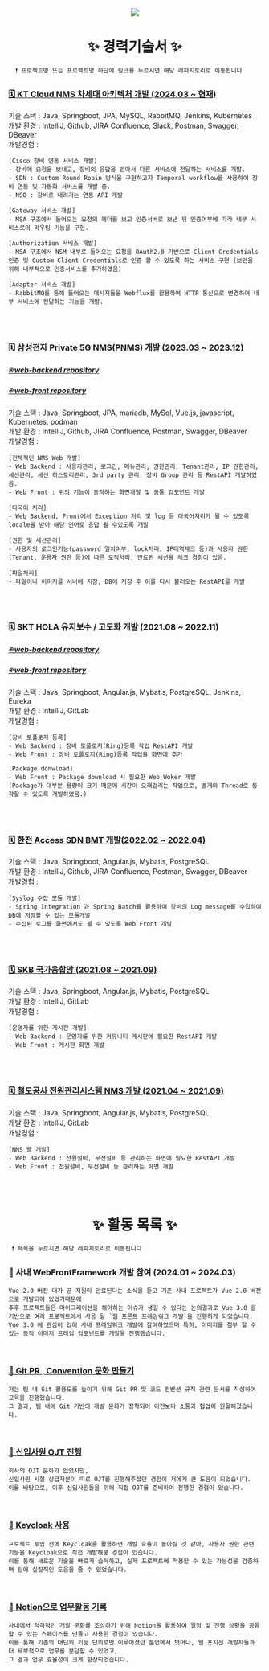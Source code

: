 <!--타이틀 부분-->

<div align="center">
<!--   <img src="https://github.com/oka1313/oka1313/assets/101691440/92118a53-c5b6-40bc-b130-bf8c398d7b51" /> -->
  <img src="https://capsule-render.vercel.app/api?type=Waving&color=auto&height=300&section=header&text=JuYeong's%20Github&fontSize=90" />
</div>



<!--내용 부분-->
<h1 align="center">✨ 경력기술서 ✨</h1>

      ❗️ 프로젝트명 또는 프로젝트명 하단에 링크를 누르시면 해당 레파지토리로 이동됩니다
<div>
  <h3><a href="https://github.com/devdaram/Msa-Service.git">🗓️ KT Cloud NMS 차세대 아키텍처 개발 (2024.03 ~ 현재)</a></h3>
  <div>
    기술 스택 : Java, Springboot, JPA, MySQL, RabbitMQ, Jenkins, Kubernetes<br>
    개발 환경 : IntelliJ, Github, JIRA Confluence, Slack, Postman, Swagger, DBeaver<br>
    개발경험 :<br>
    
    [Cisco 장비 연동 서비스 개발]
    - 장비에 요청을 보내고, 장비의 응답을 받아서 다른 서비스에 전달하는 서비스를 개발. 
    - SDN : Custom Round Robin 방식을 구현하고자 Temporal workflow를 사용하여 장비 연동 및 자동화 서비스를 개발 중.
    - NSO : 장비로 내려가는 연동 API 개발
    
    [Gateway 서비스 개발]
    - MSA 구조에서 들어오는 요청의 헤더를 보고 인증서버로 보낸 뒤 인증여부에 따라 내부 서비스로의 라우팅 기능을 구현.
    
    [Authorization 서비스 개발]
    - MSA 구조에서 NSM 내부로 들어오는 요청을 OAuth2.0 기반으로 Client Credentials 인증 및 Custom Client Credentials로 인증 할 수 있도록 하는 서비스 구현 (보안을 위해 내부적으로 인증서비스를 추가하였음)
    
    [Adapter 서비스 개발]
    - RabbitMQ를 통해 들어오는 메시지들을 Webflux를 활용하여 HTTP 통신으로 변경하여 내부 서비스에 전달하는 기능을 개발.
       
  </div>
</div>
<br><br>

<div>
  <h3>🗓️ 삼성전자 Private 5G NMS(PNMS) 개발 (2023.03 ~ 2023.12)</h3>
  <h5><a href="https://github.com/devdaram/web-backend/tree/main#-2-%EC%82%BC%EC%84%B1%EC%A0%84%EC%9E%90-%ED%94%84%EB%A1%9C%EC%A0%9D%ED%8A%B8">⍟ web-backend repository</a></h5>
  <h5><a href="https://github.com/devdaram/Web-Front/tree/main#-2-%EC%82%BC%EC%84%B1%EC%A0%84%EC%9E%90-%ED%94%84%EB%A1%9C%EC%A0%9D%ED%8A%B8.git">⍟ web-front repository</a></h5>
  <div>
    기술 스택 : Java, Springboot, JPA, mariadb, MySql, Vue.js, javascript, Kubernetes, podman<br>
    개발 환경 : IntelliJ, Github, JIRA Confluence, Postman, Swagger, DBeaver<br>
    개발경험 :<br>
    
    [전체적인 NMS Web 개발]
    - Web Backend : 사용자관리, 로그인, 메뉴관리, 권한관리, Tenant관리, IP 권한관리, 세션관리, 세션 히스토리관리, 3rd party 관리, 장비 Group 관리 등 RestAPI 개발하였음.
    - Web Front : 위의 기능이 동작하는 화면개발 및 공통 컴포넌트 개발
    
    [다국어 처리]
    - Web Backend, Front에서 Exception 처리 및 log 등 다국어처리가 될 수 있도록 locale을 받아 해당 언어로 응답 될 수있도록 개발
    
    [권한 및 세션관리]
    - 사용자의 로그인기능(password 일치여부, lock처리, IP대역체크 등)과 사용자 권한(Tenant, 운용자 권한 등)에 따른 로직처리, 만료된 세션을 체크 경험이 있음.
    
    [파일처리]
    - 파일이나 이미지를 서버에 저장, DB에 저장 후 이를 다시 불러오는 RestAPI를 개발
     
  </div>
</div>
<br><br>

<div>
  <h3>🗓️ SKT HOLA 유지보수 / 고도화 개발 (2021.08 ~ 2022.11) </h3>
    <h5><a href="https://github.com/devdaram/web-backend/tree/main#-1-skt-프로젝트-">⍟ web-backend repository</a></h5>
  <h5><a href="https://github.com/devdaram/Web-Front/tree/main#-1-skt-프로젝트-.git">⍟ web-front repository</a></h5>
  <div>
    기술 스택 : Java, Springboot, Angular.js, Mybatis, PostgreSQL, Jenkins, Eureka<br>
    개발 환경 : IntelliJ, GitLab<br>
    개발경험 :<br>
    
    [장비 토폴로지 등록]
    - Web Backend : 장비 토폴로지(Ring)등록 작업 RestAPI 개발
    - Web Front : 장비 토폴로지(Ring)등록 작업을 화면에 추가
    
    [Package donwload]
    - Web Front : Package download 시 필요한 Web Woker 개발
    (Package가 대부분 용량이 크기 때문에 시간이 오래걸리는 작업으로, 별개의 Thread로 동작할 수 있도록 개발하였음.)


  </div>
</div>
<br><br>

<div>
  <h3><a href="https://github.com/devdaram/Spring-Integration-Syslog.git">🗓️ 한전 Access SDN BMT 개발(2022.02 ~ 2022.04)</a></h3>
  <div>
    기술 스택 : Java, Springboot, Angular.js, Mybatis, PostgreSQL<br>
    개발 환경 : IntelliJ, Github, JIRA Confluence, Postman, Swagger, DBeaver<br>
    개발경험 :<br>

    [Syslog 수집 모듈 개발]
    - Spring Integration 과 Spring Batch를 활용하여 장비의 Log message를 수집하여 DB에 저장할 수 있는 모듈개발
    - 수집된 로그를 화면에서도 볼 수 있도록 Web Front 개발
    
  </div>
</div>
<br><br>

<div>
  <h3><a href="https://github.com/devdaram/Operation-Community-Board.git">🗓️ SKB 국가융합망 (2021.08 ~ 2021.09)</a></h3>
  <div>
    기술 스택 : Java, Springboot, Angular.js, Mybatis, PostgreSQL <br>
    개발 환경 : IntelliJ, GitLab<br>
    개발경험 :<br>
    
    [운영자를 위한 게시판 개발]
    - Web Backend : 운영자를 위한 커뮤니티 게시판에 필요한 RestAPI 개발
    - Web Front : 게시판 화면 개발 
    
  </div>
</div>
<br><br>

<div>
  <h3><a href="https://github.com/devdaram/Korail-Web.git">🗓️ 철도공사 전원관리시스템 NMS 개발 (2021.04 ~ 2021.09)</a></h3>
  <div>
    기술 스택 : Java, Springboot, Angular.js, Mybatis, PostgreSQL<br>
    개발 환경 : IntelliJ, GitLab<br>
    개발경험 :<br>
    
    [NMS 웹 개발]
    - Web Backend : 전원설비, 무선설비 등 관리하는 화면에 필요한 RestAPI 개발
    - Web Front : 전원설비, 무선설비 등 관리하는 화면 개발 
    
  </div>
</div>
<br>
<br>

<h1 align="center">✨ 활동 목록 ✨</h1>

     ❗️ 제목을 누르시면 해당 레파지토리로 이동됩니다

<div>
  <h3>🦋 사내 WebFrontFramework 개발 참여 (2024.01 ~ 2024.03)</h3>

    Vue 2.0 버전 대가 곧 지원이 만료된다는 소식을 듣고 기존 사내 프로젝트가 Vue 2.0 버전으로 개발되어 있었기때문에
    추후 프로젝트들은 마이그레이션을 해야하는 이슈가 생길 수 있다는 논의결과로 Vue 3.0 을 기반으로 여러 프로젝트에서 사용 될 `웹 프론트 프레임워크 개발`을 진행하게 되었습니다.
    Vue 3.0 에 관심이 있어 사내 프레임워크 개발에 참여하였으며 특히, 이미지를 첨부 할 수 있는 동적 이미지 프레임 컴포넌트를 개발을 진행했습니다.
</div>
<br>

<div>
  <h3 ><a href="https://github.com/devdaram/Git-convetion-share.git"> 🦋 Git PR , Convention 문화 만들기 </a></h3>

    저는 팀 내 Git 활용도를 높이기 위해 Git PR 및 코드 컨벤션 규칙 관련 문서를 작성하여 교육을 진행했습니다. 
    그 결과, 팀 내에 Git 기반의 개발 문화가 정착되어 이전보다 소통과 협업이 원활해졌습니다.
</div>
<br>

<div>
  <h3><a href="https://github.com/devdaram/OJT-Process.git"> 🦋 신입사원 OJT 진행</a> </h3>

    회사의 OJT 문화가 없었지만, 
    신입사원 시절 상급자분이 따로 OJT를 진행해주셨던 경험이 저에게 큰 도움이 되었습니다.
    이를 바탕으로, 이후 신입사원들을 위해 직접 OJT를 준비하여 진행한 경험이 있습니다.
</div>
<br>

<div>
  <h3><a href="https://github.com/devdaram/keyclock-auth-service.git"> 🦋 Keycloak 사용 </a></h3>

    프로젝트 투입 전에 Keycloak을 활용하면 개발 효율이 높아질 것 같아, 사용자 권한 관련 기능을 Keycloak으로 직접 개발해본 경험이 있습니다. 
    이를 통해 새로운 기술을 빠르게 습득하고, 실제 프로젝트에 적용할 수 있는 가능성을 검증하며 팀에 실질적인 도움을 줄 수 있었습니다.
    
</div>
<br>

<div>
  <h3><a href="https://github.com/devdaram/Notion-Activity.git"> 🦋 Notion으로 업무활동 기록 </a></h3>
    
    사내에서 적극적인 개발 문화를 조성하기 위해 Notion을 활용하여 일정 및 진행 상황을 공유할 수 있는 스페이스를 만들고 사용한 경험이 있습니다.
    이를 통해 기존의 대단위 기능 단위로만 이루어졌던 분업에서 벗어나, 웹 포지션 개발자들과 더 세부적으로 업무를 분담할 수 있었고, 
    그 결과 업무 효율성이 크게 향상되었습니다.
</div>

<!--   <img src="https://img.shields.io/badge/react-20232a.svg?style=for-the-badge&logo=react&logoColor=61DAFB" />&nbsp
  <img src="https://img.shields.io/badge/javascript-F7DF1E.svg?style=for-the-badge&logo=javascript&logoColor=20232a" />&nbsp
  <img src="https://img.shields.io/badge/html5-E34F26.svg?style=for-the-badge&logo=html5&logoColor=white" />&nbsp -->


